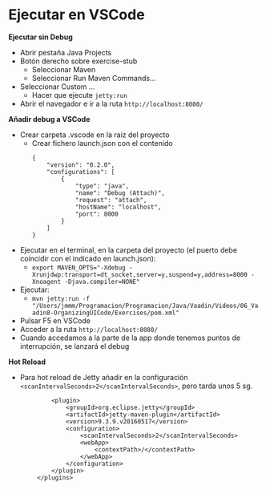 # Ejecutar en VSCode

**Ejecutar sin Debug**

- Abrir pestaña Java Projects
- Botón derecho sobre exercise-stub
  - Seleccionar Maven
  - Seleccionar Run Maven Commands...
- Seleccionar Custom ...
  - Hacer que ejecute `jetty:run`
- Abrir el navegador e ir a la ruta `http://localhost:8080/`

**Añadir debug a VSCode**

- Crear carpeta .vscode en la raiz del proyecto
  - Crear fichero launch.json con el contenido
    ```
    {
    	"version": "0.2.0",
    	"configurations": [
    		{
    			"type": "java",
    			"name": "Debug (Attach)",
    			"request": "attach",
    			"hostName": "localhost",
    			"port": 8000
    		}
    	]
    }
    ```
- Ejecutar en el terminal, en la carpeta del proyecto (el puerto debe coincidir con el indicado en launch.json):
  - `export MAVEN_OPTS="-Xdebug -Xrunjdwp:transport=dt_socket,server=y,suspend=y,address=8000 -Xnoagent -Djava.compiler=NONE"`
- Ejecutar:
  - `mvn jetty:run -f "/Users/jmmm/Programacion/Programacion/Java/Vaadin/Videos/06_Vaadin8-OrganizingUICode/Exercises/pom.xml"`
- Pulsar F5 en VSCode
- Acceder a la ruta `http://localhost:8080/`
- Cuando accedamos a la parte de la app donde tenemos puntos de interrupción, se lanzará el debug

**Hot Reload**

- Para hot reload de Jetty añadir en la configuración `<scanIntervalSeconds>2</scanIntervalSeconds>`, pero tarda unos 5 sg.

```
			<plugin>
				<groupId>org.eclipse.jetty</groupId>
				<artifactId>jetty-maven-plugin</artifactId>
				<version>9.3.9.v20160517</version>
				<configuration>
					<scanIntervalSeconds>2</scanIntervalSeconds>
					<webApp>
						<contextPath>/</contextPath>
					</webApp>
				</configuration>
			</plugin>
		</plugins>
```
